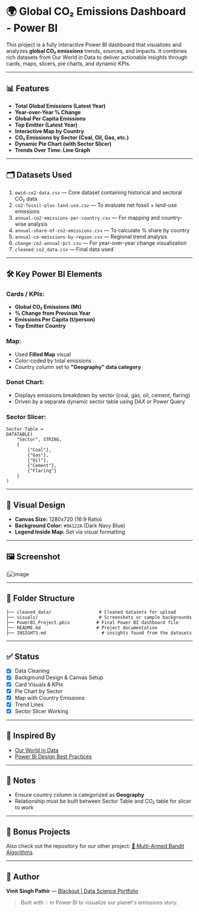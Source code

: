 # 🌍 Global CO₂ Emissions Dashboard - Power BI

This project is a fully interactive Power BI dashboard that visualizes and analyzes **global CO₂ emissions** trends, sources, and impacts. It combines rich datasets from Our World in Data to deliver actionable insights through cards, maps, slicers, pie charts, and dynamic KPIs.

---

## 📊 Features

- **Total Global Emissions (Latest Year)**
- **Year-over-Year % Change**
- **Global Per Capita Emissions**
- **Top Emitter (Latest Year)**
- **Interactive Map by Country**
- **CO₂ Emissions by Sector (Coal, Oil, Gas, etc.)**
- **Dynamic Pie Chart (with Sector Slicer)**
- **Trends Over Time: Line Graph**

---

## 🗂️ Datasets Used

1. `owid-co2-data.csv` — Core dataset containing historical and sectoral CO₂ data
2. `co2-fossil-plus-land-use.csv` — To evaluate net fossil + land-use emissions
3. `annual-co2-emissions-per-country.csv` — For mapping and country-wise analysis
4. `annual-share-of-co2-emissions.csv` — To calculate % share by country
5. `annual-co-emissions-by-region.csv` — Regional trend analysis
6. `change-co2-annual-pct.csv` — For year-over-year change visualization
7. `cleaned_co2_data.csv` — Final data used 
---

## 🛠️ Key Power BI Elements

### Cards / KPIs:
- **Global CO₂ Emissions (Mt)**
- **% Change from Previous Year**
- **Emissions Per Capita (t/person)**
- **Top Emitter Country**

### Map:
- Used **Filled Map** visual
- Color-coded by total emissions
- Country column set to **"Geography" data category**

### Donot Chart:
- Displays emissions breakdown by sector (coal, gas, oil, cement, flaring)
- Driven by a separate dynamic sector table using DAX or Power Query

### Sector Slicer:
```DAX
Sector Table =
DATATABLE(
    "Sector", STRING,
    {
        {"Coal"},
        {"Gas"},
        {"Oil"},
        {"Cement"},
        {"Flaring"}
    }
)
```

---

## 📐 Visual Design

- **Canvas Size:** 1280x720 (16:9 Ratio)
- **Background Color:** `#0A122A` (Dark Navy Blue)
- **Legend Inside Map:** Set via visual formatting


---

## 🖼️ Screenshot
(![image](https://github.com/user-attachments/assets/01df6533-5d54-4c1e-92bf-db1c7a1064d3)


---

## 📁 Folder Structure
```
├── cleaned_data/                  # Cleaned datasets for upload
├── visuals/                       # Screenshots or sample backgrounds
├── PowerBI_Project.pbix          # Final Power BI dashboard file
├── README.md                     # Project documentation
├── INSIGHTS.md                     # insights found from the datasets
```

---

## ✅ Status
- [x] Data Cleaning
- [x] Background Design & Canvas Setup
- [x] Card Visuals & KPIs
- [x] Pie Chart by Sector
- [x] Map with Country Emissions
- [x] Trend Lines
- [x] Sector Slicer Working

---

## 🧠 Inspired By
- [Our World in Data](https://ourworldindata.org/co2-and-other-greenhouse-gas-emissions)
- [Power BI Design Best Practices](https://learn.microsoft.com/en-us/power-bi/)

---

## 📌 Notes
- Ensure country column is categorized as **Geography**
- Relationship must be built between Sector Table and CO₂ table for slicer to work

---

## 🧪 Bonus Projects
Also check out the repository for our other project: [🎰 Multi-Armed Bandit Algorithms](https://github.com/Vinit-4689/Multi-Armed-Bandit)

---

## 🙌 Author
**Vinit Singh Pathir** — [Blackout | Data Science Portfolio](https://your-portfolio-link)

> Built with 💡 in Power BI to visualize our planet's emissions story.

